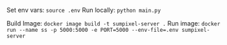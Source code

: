 Set env vars: `source .env`
Run locally: `python main.py`

Build Image: `docker image build -t sumpixel-server .`
Run image: `docker run --name ss -p 5000:5000 -e PORT=5000 --env-file=.env sumpixel-server`